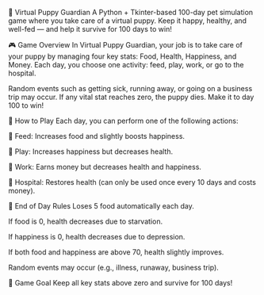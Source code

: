 🐾 Virtual Puppy Guardian
A Python + Tkinter-based 100-day pet simulation game where you take care of a virtual puppy. Keep it happy, healthy, and well-fed — and help it survive for 100 days to win!

🎮 Game Overview
In Virtual Puppy Guardian, your job is to take care of your puppy by managing four key stats: Food, Health, Happiness, and Money. Each day, you choose one activity: feed, play, work, or go to the hospital.

Random events such as getting sick, running away, or going on a business trip may occur. If any vital stat reaches zero, the puppy dies. Make it to day 100 to win!

📌 How to Play
Each day, you can perform one of the following actions:

🍗 Feed: Increases food and slightly boosts happiness.

🎾 Play: Increases happiness but decreases health.

💼 Work: Earns money but decreases health and happiness.

🏥 Hospital: Restores health (can only be used once every 10 days and costs money).

📅 End of Day Rules
Loses 5 food automatically each day.

If food is 0, health decreases due to starvation.

If happiness is 0, health decreases due to depression.

If both food and happiness are above 70, health slightly improves.

Random events may occur (e.g., illness, runaway, business trip).

🎯 Game Goal
Keep all key stats above zero and survive for 100 days!
